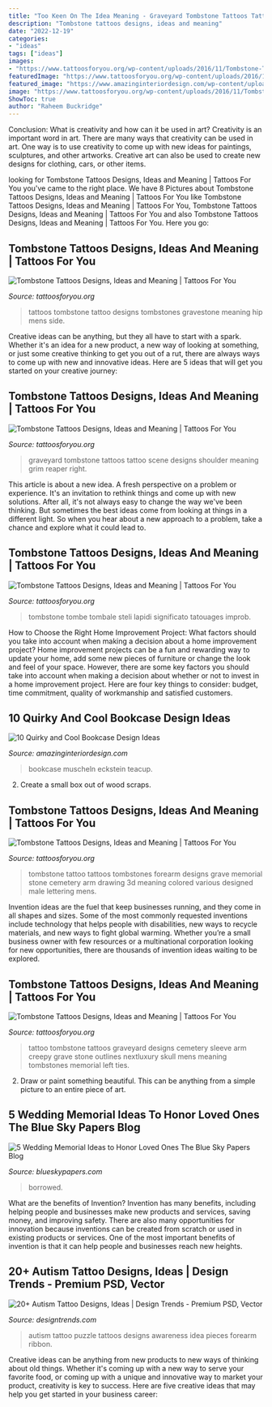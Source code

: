 ```yaml
---
title: "Too Keen On The Idea Meaning - Graveyard Tombstone Tattoos Tattoo Scene Designs Shoulder Meaning Grim Reaper Right"
description: "Tombstone tattoos designs, ideas and meaning"
date: "2022-12-19"
categories:
- "ideas"
tags: ["ideas"]
images:
- "https://www.tattoosforyou.org/wp-content/uploads/2016/11/Tombstone-Tattoos-for-Men.jpg"
featuredImage: "https://www.tattoosforyou.org/wp-content/uploads/2016/11/Tombstone-Tattoo-Drawing.jpg"
featured_image: "https://www.amazinginteriordesign.com/wp-content/uploads/2017/10/Quirky-and-Cool-Bookcase-Designs-2.jpg"
image: "https://www.tattoosforyou.org/wp-content/uploads/2016/11/Tombstone-Tattoos-for-Men.jpg"
ShowToc: true
author: "Raheem Buckridge"
---
```



Conclusion: What is creativity and how can it be used in art?
Creativity is an important word in art. There are many ways that creativity can be used in art. One way is to use creativity to come up with new ideas for paintings, sculptures, and other artworks. Creative art can also be used to create new designs for clothing, cars, or other items.

	

		
looking for Tombstone Tattoos Designs, Ideas and Meaning | Tattoos For You you've came to the right place. We have 8 Pictures about Tombstone Tattoos Designs, Ideas and Meaning | Tattoos For You like Tombstone Tattoos Designs, Ideas and Meaning | Tattoos For You, Tombstone Tattoos Designs, Ideas and Meaning | Tattoos For You and also Tombstone Tattoos Designs, Ideas and Meaning | Tattoos For You. Here you go:
		
    
## Tombstone Tattoos Designs, Ideas And Meaning | Tattoos For You

<img loading=lazy src="http://www.tattoosforyou.org/wp-content/uploads/2016/02/Tattoos-of-Tombstones.jpg" onerror="this.onerror=null;this.src='https://tse3.mm.bing.net/th?id=OIP.JJ5aDqGgCnlu3HTNiPlgLQHaJ4&amp;pid=15.1';" alt="Tombstone Tattoos Designs, Ideas and Meaning | Tattoos For You">

_Source: tattoosforyou.org_

>tattoos tombstone tattoo designs tombstones gravestone meaning hip mens side. 

	

Creative ideas can be anything, but they all have to start with a spark. Whether it's an idea for a new product, a new way of looking at something, or just some creative thinking to get you out of a rut, there are always ways to come up with new and innovative ideas. Here are 5 ideas that will get you started on your creative journey: 

    
## Tombstone Tattoos Designs, Ideas And Meaning | Tattoos For You

<img loading=lazy src="https://www.tattoosforyou.org/wp-content/uploads/2016/11/Tombstone-Tattoos-for-Men.jpg" onerror="this.onerror=null;this.src='https://tse1.mm.bing.net/th?id=OIP.EaZhJguEeHE9cuq9HEoq6AHaFj&amp;pid=15.1';" alt="Tombstone Tattoos Designs, Ideas and Meaning | Tattoos For You">

_Source: tattoosforyou.org_

>graveyard tombstone tattoos tattoo scene designs shoulder meaning grim reaper right. 

	

This article is about a new idea. A fresh perspective on a problem or experience. It's an invitation to rethink things and come up with new solutions. After all, it's not always easy to change the way we've been thinking. But sometimes the best ideas come from looking at things in a different light. So when you hear about a new approach to a problem, take a chance and explore what it could lead to.

    
## Tombstone Tattoos Designs, Ideas And Meaning | Tattoos For You

<img loading=lazy src="https://www.tattoosforyou.org/wp-content/uploads/2016/11/Tombstone-Tattoos-Ideas.jpg" onerror="this.onerror=null;this.src='https://tse3.mm.bing.net/th?id=OIP.cNBeL9NE73ZRzc18UBHBpwHaHa&amp;pid=15.1';" alt="Tombstone Tattoos Designs, Ideas and Meaning | Tattoos For You">

_Source: tattoosforyou.org_

>tombstone tombe tombale steli lapidi significato tatouages improb. 

	

How to Choose the Right Home Improvement Project: What factors should you take into account when making a decision about a home improvement project?
Home improvement projects can be a fun and rewarding way to update your home, add some new pieces of furniture or change the look and feel of your space. However, there are some key factors you should take into account when making a decision about whether or not to invest in a home improvement project. Here are four key things to consider: budget, time commitment, quality of workmanship and satisfied customers.

    
## 10 Quirky And Cool Bookcase Design Ideas

<img loading=lazy src="https://www.amazinginteriordesign.com/wp-content/uploads/2017/10/Quirky-and-Cool-Bookcase-Designs-2.jpg" onerror="this.onerror=null;this.src='https://tse4.mm.bing.net/th?id=OIP.RGeI70x_u_OoLF1_np4ekAHaLD&amp;pid=15.1';" alt="10 Quirky and Cool Bookcase Design Ideas">

_Source: amazinginteriordesign.com_

>bookcase muscheln eckstein teacup. 

	

2. Create a small box out of wood scraps.

    
## Tombstone Tattoos Designs, Ideas And Meaning | Tattoos For You

<img loading=lazy src="https://www.tattoosforyou.org/wp-content/uploads/2016/11/Tombstone-Tattoo-Drawing.jpg" onerror="this.onerror=null;this.src='https://tse3.mm.bing.net/th?id=OIP.p9K9etS_rmYbkOCTaa1qqQHaHa&amp;pid=15.1';" alt="Tombstone Tattoos Designs, Ideas and Meaning | Tattoos For You">

_Source: tattoosforyou.org_

>tombstone tattoo tattoos tombstones forearm designs grave memorial stone cemetery arm drawing 3d meaning colored various designed male lettering mens. 

	

Invention ideas are the fuel that keep businesses running, and they come in all shapes and sizes. Some of the most commonly requested inventions include technology that helps people with disabilities, new ways to recycle materials, and new ways to fight global warming. Whether you’re a small business owner with few resources or a multinational corporation looking for new opportunities, there are thousands of invention ideas waiting to be explored.

    
## Tombstone Tattoos Designs, Ideas And Meaning | Tattoos For You

<img loading=lazy src="http://www.tattoosforyou.org/wp-content/uploads/2016/02/Tombstone-Tattoos-Pictures.jpg" onerror="this.onerror=null;this.src='https://tse1.mm.bing.net/th?id=OIP.DwVuokVlqGdrx8L8rbtisgHaIy&amp;pid=15.1';" alt="Tombstone Tattoos Designs, Ideas and Meaning | Tattoos For You">

_Source: tattoosforyou.org_

>tattoo tombstone tattoos graveyard designs cemetery sleeve arm creepy grave stone outlines nextluxury skull mens meaning tombstones memorial left ties. 

	

2. Draw or paint something beautiful. This can be anything from a simple picture to an entire piece of art.

    
## 5 Wedding Memorial Ideas To Honor Loved Ones The Blue Sky Papers Blog

<img loading=lazy src="https://www.blueskypapers.com/eventplan/wp-content/uploads/2015/07/Navy-and-Peach-Wedding-Anita-Martin-Photography-Bridal-Musings-34.jpg" onerror="this.onerror=null;this.src='https://tse2.mm.bing.net/th?id=OIP.CStx-yWNYhAxxgxuznxIvgHaKS&amp;pid=15.1';" alt="5 Wedding Memorial Ideas to Honor Loved Ones The Blue Sky Papers Blog">

_Source: blueskypapers.com_

>borrowed. 

	

What are the benefits of Invention?
Invention has many benefits, including helping people and businesses make new products and services, saving money, and improving safety. There are also many opportunities for innovation because inventions can be created from scratch or used in existing products or services. One of the most important benefits of invention is that it can help people and businesses reach new heights.

    
## 20+ Autism Tattoo Designs, Ideas | Design Trends - Premium PSD, Vector

<img loading=lazy src="https://images.designtrends.com/wp-content/uploads/2016/06/16123024/Puzzle-Autism-Tattoo-Idea.jpg" onerror="this.onerror=null;this.src='https://tse4.mm.bing.net/th?id=OIP.lSO4OusqML_UzrR_BTlJ3QHaHa&amp;pid=15.1';" alt="20+ Autism Tattoo Designs, Ideas | Design Trends - Premium PSD, Vector">

_Source: designtrends.com_

>autism tattoo puzzle tattoos designs awareness idea pieces forearm ribbon. 

	

Creative ideas can be anything from new products to new ways of thinking about old things. Whether it's coming up with a new way to serve your favorite food, or coming up with a unique and innovative way to market your product, creativity is key to success. Here are five creative ideas that may help you get started in your business career: 

